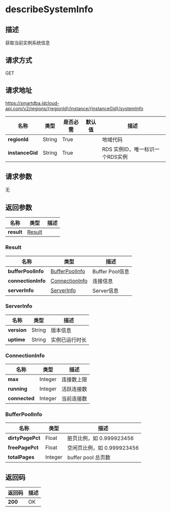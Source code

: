 # describeSystemInfo


## 描述
获取当前实例系统信息

## 请求方式
GET

## 请求地址
https://smartdba.jdcloud-api.com/v2/regions/{regionId}/instance/{instanceGid}/systemInfo

|名称|类型|是否必需|默认值|描述|
|---|---|---|---|---|
|**regionId**|String|True| |地域代码|
|**instanceGid**|String|True| |RDS 实例ID，唯一标识一个RDS实例|

## 请求参数
无


## 返回参数
|名称|类型|描述|
|---|---|---|
|**result**|[Result](#result)| |

### <div id="Result">Result</div>
|名称|类型|描述|
|---|---|---|
|**bufferPoolInfo**|[BufferPoolInfo](#bufferpoolinfo)|Buffer Pool信息|
|**connectionInfo**|[ConnectionInfo](#connectioninfo)|连接信息|
|**serverInfo**|[ServerInfo](#serverinfo)|Server信息|
### <div id="ServerInfo">ServerInfo</div>
|名称|类型|描述|
|---|---|---|
|**version**|String|版本信息|
|**uptime**|String|实例已运行时长|
### <div id="ConnectionInfo">ConnectionInfo</div>
|名称|类型|描述|
|---|---|---|
|**max**|Integer|连接数上限|
|**running**|Integer|活跃连接数|
|**connected**|Integer|当前连接数|
### <div id="BufferPoolInfo">BufferPoolInfo</div>
|名称|类型|描述|
|---|---|---|
|**dirtyPagePct**|Float|脏页比例，如 0.999923456|
|**freePagePct**|Float|空闲页比例，如 0.999923456|
|**totalPages**|Integer|buffer pool 总页数|

## 返回码
|返回码|描述|
|---|---|
|**200**|OK|
